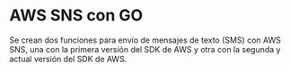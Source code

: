 # AWS SNS con GO

Se crean dos funciones para envío de mensajes de texto (SMS) con AWS SNS, una con la primera versión del SDK de AWS y
otra con la segunda y actual versión del SDK de AWS.

